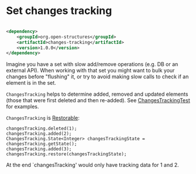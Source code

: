 # Set changes tracking

```xml

<dependency>
    <groupId>org.open-structures</groupId>
    <artifactId>changes-tracking</artifactId>
    <version>1.0.0</version>
</dependency>
```

Imagine you have a set with slow add/remove operations (e.g. DB or an external API).
When working with that set you might want to bulk your changes before "flushing" it, or try to avoid making slow calls to check if an
element is in the set.

`ChangesTracking` helps to determine added, removed and updated elements (those that were first deleted and then re-added).
See [ChangesTrackingTest](src/main/java/org/open_structures/changes_tracking/ChangesTracking.java) for examples. 

`ChangesTracking` is [Restorable](https://github.com/denissudak/memento):

    changesTracking.deleted(1);
    changesTracking.added(2);
    ChangesTracking.State<Integer> changesTrackingState = changesTracking.getState();
    changesTracking.added(3);
    changesTracking.restore(changesTrackingState);

At the end `changesTracking' would only have tracking data for 1 and 2.
